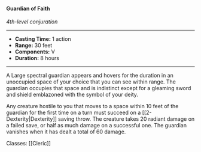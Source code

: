 #### Guardian of Faith
*4th-level conjuration*
___
- **Casting Time:** 1 action
- **Range:** 30 feet
- **Components:** V
- **Duration:** 8 hours
---
A Large spectral guardian appears and hovers for the duration in an unoccupied space of your choice that you can see within range. The guardian occupies that space and is indistinct except for a gleaming sword and shield emblazoned with the symbol of your deity.

Any creature hostile to you that moves to a space within 10 feet of the guardian for the first time on a turn must succeed on a [[2-Dexterity|Dexterity]] saving throw. The creature takes 20 radiant damage on a failed save, or half as much damage on a successful one. The guardian vanishes when it has dealt a total of 60 damage.

Classes: [[Cleric]]